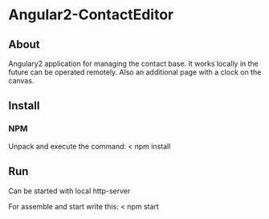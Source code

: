 # Angular2-ContactEditor

## About
Angulary2 application for managing the contact base. It works locally in the future can be operated remotely.
Also an additional page with a clock on the canvas.

## Install
### NPM
Unpack and execute the command:
<
npm install
>
## Run
Can be started with local http-server

For assemble and start write this:
<
npm start
>